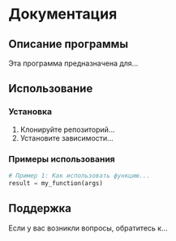 # Документация

## Описание программы

Эта программа предназначена для...

## Использование

### Установка

1. Клонируйте репозиторий...
2. Установите зависимости...

### Примеры использования

```python
# Пример 1: Как использовать функцию...
result = my_function(args)
```

## Поддержка

Если у вас возникли вопросы, обратитесь к...
